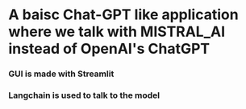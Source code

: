 # A baisc Chat-GPT like application where we talk with MISTRAL_AI instead of OpenAI's ChatGPT

### GUI is made with Streamlit
### Langchain is used to talk to the model
